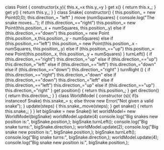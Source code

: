 class Point {
  constructor(x,y){
    this.x_=x
    this.y_=y
  }
  get x() {
    return this.x_;
  }
  get y() {
    return this.y_;
  }
}
class Snake{
   constructor() {
    this.position_ = new Point(0,0);
    this.direction_= "left"
  }
  move (numSquares) {
    console.log("The snake moves...");
    if (this.direction_=="right") this.position_= new Point(this.position_.x + numSquares, this.position_.y) 
    else if (this.direction_=="down") this.position_= new Point (this.position_.x,this.position_.y - numSquares)
    else if (this.position_=="left") this.position_= new Point(this.position_.x - numSquares, this.position_.y)
    else if (this.position_=="up") this.position_= new Point(this.position_.x, this.position_.y + numSquares) 
  }
  turnLeft() {
    if (this.direction_=="right") this.direction_="up"
    else if (this.direction_=="up") this.direction_="left"
    else if (this.direction_=="left") this.direction_="down"
    else if (this.direction_=="down") this.direction_="right"
  }
  turnRight () {
    if (this.direction_=="right") this.direction_="down"
    else if (this.direction_=="down") this.direction_="left"
    else if (this.direction_=="left") this.direction_="up"
    else if (this.direction_=="up") this.direction_="right"
  }
  get position() {
   return this.position_;
  }
  get direction() {
    return this.direction_;
  }
}
class WorldModel {
  constructor (s){
    if(s instanceof Snake) this.snake_= s;
    else throw new Error("Not given a valid snake");
  }
  update(steps) {
    this.snake_.move(steps);
  }
  get snake() {
    return this.snake_;
  }
}
let bigSnake = new Snake()
let worldModel= new WorldModel(bigSnake)
worldModel.update(4)
console.log("Big snakes new position is:", bigSnake.position,);
bigSnake.turnLeft();
console.log("Big snake turns:", bigSnake.direction,);
worldModel.update(2);
console.log("Big snake new position is:", bigSnake.position,);
bigSnake.turnLeft();
console.log("Big snake turns:", bigSnake.direction,);
worldModel.update(4);
console.log("Big snake new position is:", bigSnake.position,);

